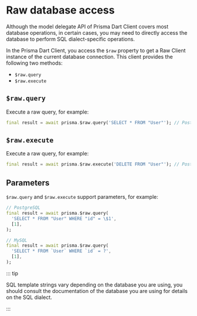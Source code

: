 # Raw database access

Although the model delegate API of Prisma Dart Client covers most database operations, in certain cases, you may need to directly access the database to perform SQL dialect-specific operations.

In the Prisma Dart Client, you access the `$raw` property to get a Raw Client instance of the current database connection. This client provides the following two methods:

- `$raw.query`
- `$raw.execute`

## `$raw.query`

Execute a raw query, for example:

```dart
final result = await prisma.$raw.query('SELECT * FROM "User"'); // PostgreSQL
```

## `$raw.execute`

Execute a raw query, for example:

```dart
final result = await prisma.$raw.execute('DELETE FROM "User"'); // PostgreSQL
```

## Parameters

`$raw.query` and `$raw.execute` support parameters, for example:

```dart
// PostgreSQL
final result = await prisma.$raw.query(
  'SELECT * FROM "User" WHERE "id" = \$1',
  [1],
);

// MySQL
final result = await prisma.$raw.query(
  'SELECT * FROM `User` WHERE `id` = ?',
  [1],
);
```

::: tip

SQL template strings vary depending on the database you are using, you should consult the documentation of the database you are using for details on the SQL dialect.

:::
